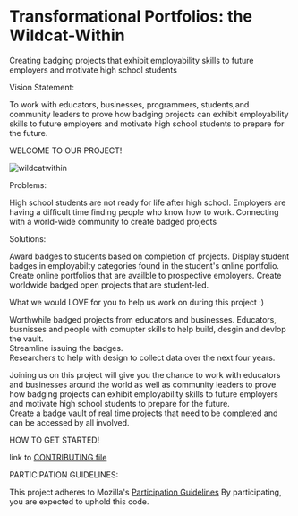 # Transformational Portfolios: the Wildcat-Within
Creating badging projects that exhibit employability skills to future employers and motivate high school students  

Vision Statement:

To work with educators, businesses, programmers, students,and community leaders to prove how badging projects can exhibit employability skills to future employers and motivate high school students to prepare for the future. 


WELCOME TO OUR PROJECT!

![wildcatwithin](https://cloud.githubusercontent.com/assets/20770547/19828530/96812c0a-9d95-11e6-9549-3b374850e483.jpg)


Problems:

High school students are not ready for life after high school. 
Employers are having a difficult time finding people who know how to work. 
Connecting with a world-wide community to create badged projects


Solutions:

Award badges to students based on completion of projects.
Display student badges in employabilty categories found in the student's online portfolio.
Create online portfolios that are availble to prospective employers.
Create worldwide badged open projects that are student-led.


What we would LOVE for you to help us work on during this project :)

Worthwhile badged projects from educators and businesses. 
Educators, busnisses and people with comupter skills to help build, desgin and devlop the vault.  
Streamline issuing the badges.  
Researchers to help with design to collect data over the next four years.


Joining us on this project will give you the chance to 
work with educators and businesses around the world as well as community leaders to prove how badging projects can exhibit employability skills to future employers and motivate high school students to prepare for the future.  
Create a badge vault of real time projects that need to be completed and can be accessed by all involved. 
 
HOW TO GET STARTED!

link to [CONTRIBUTING file](https://github.com/jperdue62/Wildcat-Within/blob/master/CONTRIBUTING.md)





PARTICIPATION GUIDELINES:

This project adheres to Mozilla's [Participation Guidelines](https://www.mozilla.org/en-US/about/governance/policies/participation/) By participating, you are expected to uphold this code. 




